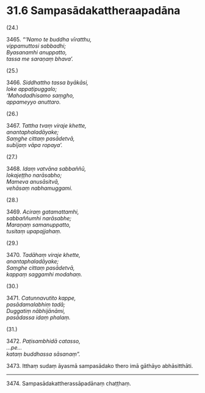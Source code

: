 # 31.6 Sampasādakattheraapadāna

(24.)

3465\. _“‘Namo te buddha vīratthu,_  
_vippamuttosi sabbadhi;_  
_Byasanamhi anuppatto,_  
_tassa me saraṇaṃ bhava’._  

(25.)

3466\. _Siddhattho tassa byākāsi,_  
_loke appaṭipuggalo;_  
_‘Mahodadhisamo saṃgho,_  
_appameyyo anuttaro._  

(26.)

3467\. _Tattha tvaṃ viraje khette,_  
_anantaphaladāyake;_  
_Saṃghe cittaṃ pasādetvā,_  
_subījaṃ vāpa ropaya’._  

(27.)

3468\. _Idaṃ vatvāna sabbaññū,_  
_lokajeṭṭho narāsabho;_  
_Mameva anusāsitvā,_  
_vehāsaṃ nabhamuggami._  

(28.)

3469\. _Aciraṃ gatamattamhi,_  
_sabbaññumhi narāsabhe;_  
_Maraṇaṃ samanuppatto,_  
_tusitaṃ upapajjahaṃ._  

(29.)

3470\. _Tadāhaṃ viraje khette,_  
_anantaphaladāyake;_  
_Saṃghe cittaṃ pasādetvā,_  
_kappaṃ saggamhi modahaṃ._  

(30.)

3471\. _Catunnavutito kappe,_  
_pasādamalabhiṃ tadā;_  
_Duggatiṃ nābhijānāmi,_  
_pasādassa idaṃ phalaṃ._  

(31.)

3472\. _Paṭisambhidā catasso,_  
_…pe…_  
_kataṃ buddhassa sāsanaṃ”._  

3473\. Itthaṃ sudaṃ āyasmā sampasādako thero imā gāthāyo abhāsitthāti.

---

3474\. Sampasādakattherassāpadānaṃ chaṭṭhaṃ.
